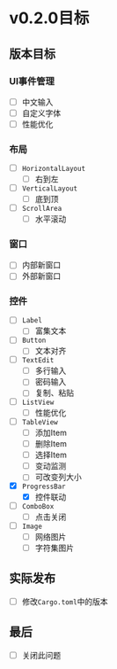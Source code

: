 # v0.2.0目标

## 版本目标

### UI事件管理

* [ ] 中文输入
* [ ] 自定义字体
* [ ] 性能优化

### 布局

* [ ] `HorizontalLayout`
    * [ ] 右到左
* [ ] `VerticalLayout`
    * [ ] 底到顶
* [ ] `ScrollArea`
    * [ ] 水平滚动

### 窗口

* [ ] 内部新窗口
* [ ] 外部新窗口

### 控件

* [ ] `Label`
    * [ ] 富集文本
* [ ] `Button`
    * [ ] 文本对齐
* [ ] `TextEdit`
    * [ ] 多行输入
    * [ ] 密码输入
    * [ ] 复制、粘贴
* [ ] `ListView`
    * [ ] 性能优化
* [ ] `TableView`
    * [ ] 添加Item
    * [ ] 删除Item
    * [ ] 选择Item
    * [ ] 变动监测
    * [ ] 可改变列大小
* [x] `ProgressBar`
    * [x] 控件联动
* [ ] `ComboBox`
    * [ ] 点击关闭
* [ ] `Image`
    * [ ] 网络图片
    * [ ] 字符集图片

## 实际发布

* [ ] 修改`Cargo.toml`中的版本

## 最后

* [ ] 关闭此问题